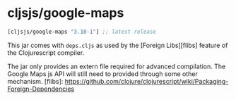 # cljsjs/google-maps

[](dependency)
```clojure
[cljsjs/google-maps "3.18-1"] ;; latest release
```
[](/dependency)

This jar comes with `deps.cljs` as used by the [Foreign Libs][flibs] feature
of the Clojurescript compiler.

The jar only provides an extern file required for advanced compilation.
The Google Maps js API will still need to provided through some other mechanism.
[flibs]: https://github.com/clojure/clojurescript/wiki/Packaging-Foreign-Dependencies
